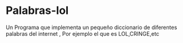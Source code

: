 # Palabras-lol
Un Programa que implementa un pequeño diccionario de diferentes palabras del internet ,
Por ejemplo el que es LOL,CRINGE,etc
